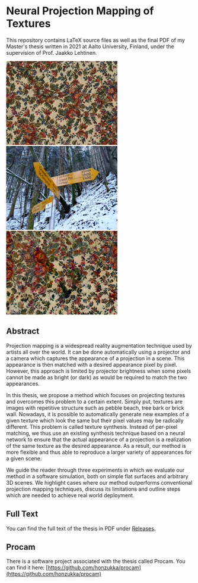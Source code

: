 # Neural Projection Mapping of Textures

This repository contains LaTeX source files as well as the final PDF of my Master's thesis written in 2021 at Aalto University, Finland, under the supervision of Prof. Jaakko Lehtinen.

<img src="https://github.com/honzukka/Masters-Thesis/blob/main/images/01-results_teaser-target.jpg" width="300" alt="teaser - target texture"> <img src="https://github.com/honzukka/Masters-Thesis/blob/main/images/01-results_teaser-bg.jpg" width="300" alt="teaser - background"> <img src="https://github.com/honzukka/Masters-Thesis/blob/main/images/01-results_teaser-stats_proj.jpg" width="300" alt="teaser - compensated texture projected onto background">

## Abstract

Projection mapping is a widespread reality augmentation technique used by artists all over the world. It can be done automatically using a projector and a camera which captures the appearance of a projection in a scene. This appearance is then matched with a desired appearance pixel by pixel. However, this approach is limited by projector brightness when some pixels cannot be made as bright (or dark) as would be required to match the two appearances.

In this thesis, we propose a method which focuses on projecting textures and overcomes this problem to a certain extent. Simply put, textures are images with repetitive structure such as pebble beach, tree bark or brick wall. Nowadays, it is possible to automatically generate new examples of a given texture which look the same but their pixel values may be radically different. This problem is called texture synthesis. Instead of per-pixel matching, we thus use an existing synthesis technique based on a neural network to ensure that the actual appearance of a projection is a realization of the same texture as the desired appearance. As a result, our method is more flexible and thus able to reproduce a larger variety of appearances for a given scene.

We guide the reader through three experiments in which we evaluate our method in a software simulation, both on simple flat surfaces and arbitrary 3D scenes. We highlight cases where our method outperforms conventional projection mapping techniques, discuss its limitations and outline steps which are needed to achieve real world deployment.

## Full Text

You can find the full text of the thesis in PDF under [Releases](https://github.com/honzukka/Masters-Thesis/releases).

## Procam

There is a software project associated with the thesis called Procam. You can find it here: [https://github.com/honzukka/procam](https://github.com/honzukka/procam)
